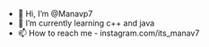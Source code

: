 - 👋 Hi, I’m @Manavp7
- 🌱 I’m currently learning c++ and java
- 📫 How to reach me - instagram.com/its_manav7

<!---
Manavp7/Manavp7 is a ✨ special ✨ repository because its `README.md` (this file) appears on your GitHub profile.
You can click the Preview link to take a look at your changes.
--->
